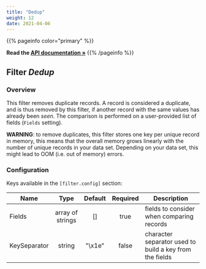 ```yaml
---
title: "Dedup"
weight: 12
date: 2021-04-06
---
```

{{% pageinfo color="primary" %}}

**Read the [API documentation &raquo;](https://pkg.go.dev/github.com/AdRoll/baker/filter#Dedup)**
{{% /pageinfo %}}

## Filter *Dedup*

### Overview

This filter removes duplicate records. A record is considered a duplicate, and is thus removed by this filter, 
if another record with the same values has already been _seen_. The comparison is performed on a 
user-provided list of fields (`Fields` setting).

**WARNING**: to remove duplicates, this filter stores one key per unique record in memory, this means 
that the overall memory grows linearly with the number of unique records in your data set. Depending 
on your data set, this might lead to OOM (i.e. out of memory) errors.


### Configuration

Keys available in the `[filter.config]` section:

|Name|Type|Default|Required|Description|
|----|:--:|:-----:|:------:|-----------|
| Fields| array of strings| []| true| fields to consider when comparing records|
| KeySeparator| string| "\x1e"| false| character separator used to build a key from the fields|

